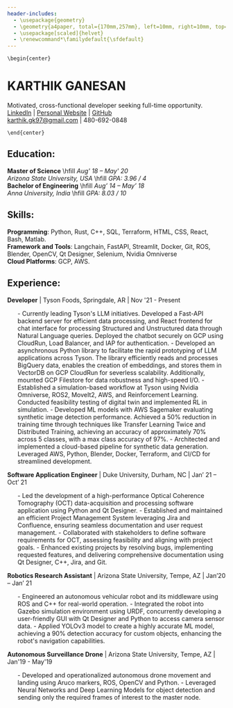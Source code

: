```yaml
---
header-includes:
  - \usepackage{geometry}
  - \geometry{a4paper, total={170mm,257mm}, left=10mm, right=10mm, top=10mm, bottom=10mm}
  - \usepackage[scaled]{helvet}
  - \renewcommand*\familydefault{\sfdefault}
---
```


```{=latex}
\begin{center}
```
# KARTHIK GANESAN
Motivated, cross-functional developer seeking full-time opportunity.   
  [LinkedIn](https://www.linkedin.com/in/karthik-ganesan-541488148/) |
  [Personal Website](https://www.karthikganesan.dev) |
  [GitHub](https://github.com/karthikgk97)  
  [karthik.gk97@gmail.com](mailto:karthik.gk97@gmail.com) | 480-692-0848

```{=latex}
\end{center}
```

## Education:
**Master of Science** \hfill <i> Aug' 18 – May' 20 </i> </span>  
<i>Arizona State University, USA </i> \hfill <i> GPA: 3.96 / 4 </i> </span>  
**Bachelor of Engineering** \hfill <i> Aug’ 14 – May’ 18 </i> </span>  
<i>Anna University, India  </i> \hfill <i> GPA: 8.03 / 10 </i> </span>

## Skills:
**Programming**: Python, Rust, C++, SQL, Terraform, HTML, CSS, React, Bash, Matlab.  
**Framework and Tools**: Langchain, FastAPI, Streamlit, Docker, Git, ROS, Blender, OpenCV, Qt Designer, Selenium, Nvidia Omniverse  
**Cloud Platforms**: GCP, AWS.  

## Experience:
**Developer** | Tyson Foods, Springdale, AR | Nov '21 - Present
<ul>
- Currently leading Tyson's LLM initiatives. Developed a Fast-API backend server for efficient data processing, and React frontend for chat interface for processing Structured and Unstructured data through Natural Language queries. Deployed the chatbot securely on GCP using CloudRun, Load Balancer, and IAP for authentication.
- Developed an asynchronous Python library to facilitate the rapid prototyping of LLM applications across Tyson. The library efficiently reads and processes BigQuery data, enables the creation of embeddings, and stores them in VectorDB on GCP CloudRun for severless scalability. Additionally, mounted GCP Filestore for data robustness and high-speed I/O.
- Established a simulation-based workflow at Tyson using Nvidia Omniverse, ROS2, MoveIt2, AWS, and Reinforcement Learning. Conducted feasibility testing of digital twin and implemented RL in simulation.
- Developed ML models with AWS Sagemaker evaluating synthetic image detection performance. Achieved a 50% reduction in training time through techniques like Transfer Learning Twice and Distributed Training, achieving an accuracy of approximately 70% across 5 classes, with a max class accuracy of 97%.
- Architected and implemented a cloud-based pipeline for synthetic data generation. Leveraged AWS, Python, Blender, Docker, Terraform, and CI/CD for streamlined development.
</ul>

**Software Application Engineer** | Duke University, Durham, NC | Jan’ 21 – Oct’ 21
<ul>
- Led the development of a high-performance Optical Coherence Tomography (OCT) data-acquisition and processing software application using Python and Qt Designer.
- Established and maintained an efficient Project Management System leveraging Jira and Confluence, ensuring seamless documentation and user request management.
- Collaborated with stakeholders to define software requirements for OCT, assessing feasibility and aligning with project goals.
- Enhanced existing projects by resolving bugs, implementing requested features, and delivering comprehensive documentation using Qt Designer, C++, Jira, and Git.
</ul>  

**Robotics Research Assistant** | Arizona State University, Tempe, AZ | Jan’20 – Jan’ 21
<ul>
- Engineered an autonomous vehicular robot and its middleware using ROS and C++ for real-world operation.
- Integrated the robot into Gazebo simulation environment using URDF, concurrently developing a user-friendly GUI with Qt Designer and Python to access camera sensor data.
- Applied YOLOv3 model to create a highly accurate ML model, achieving a 90% detection accuracy for custom objects, enhancing the robot's navigation capabilities.
</ul>

**Autonomous Surveillance Drone** | Arizona State University, Tempe, AZ | Jan'19 - May'19
<ul>
- Developed and operationalized autonomous drone movement and landing using Aruco markers, ROS, OpenCV and Python.
- Leveraged Neural Networks and Deep Learning Models for object detection and sending only the required frames of interest to the master node.
</ul>